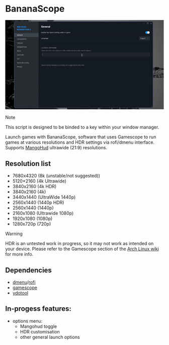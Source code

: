 # BananaScope

![Example of the script changing the users resolution](assets/example.gif)

> [!Note]
> This script is designed to be binded to a key within your window manager.

Launch games with BananaScope, software that uses Gamescope to run games at various resolutions and HDR settings via rofi/dmenu interface. 
Supports [MangoHud](https://github.com/flightlessmango/MangoHud) ultrawide (21:9) resolutions.

## Resolution list
* 7680x4320 (8k (unstable/not suggested))
* 5120×2160 (4k Ultrawide)
* 3840x2160 (4k HDR)
* 3840x2160 (4k)
* 3440x1440 (UltraWide 1440p)
* 2560x1440 (1440p HDR)
* 2560x1440 (1440p)
* 2160x1080 (Ultrawide 1080p)
* 1920x1080 (1080p)
* 1280x720p (720p)

> [!WARNING]  
> HDR is an untested work in progress, so it may not work as intended on your device. Please refer to the Gamescope section of the [Arch Linux wiki](https://wiki.archlinux.org/title/Gamescope) for more info.

## Dependencies
* [dmenu](https://tools.suckless.org/dmenu/)/[rofi](https://github.com/davatorium/rofi)
* [gamescope](https://github.com/ValveSoftware/gamescope)
* [ydotool](https://github.com/ReimuNotMoe/ydotool)

 ## In-progess features:
 * options menu:
   * Mangohud toggle
   * HDR customisation
   * other general launch options
